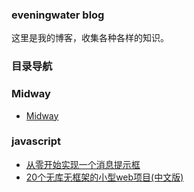
### eveningwater blog

这里是我的博客，收集各种各样的知识。


### 目录导航

### Midway
+ [Midway](/codes/midway/Midway.md)
### javascript
+ [从零开始实现一个消息提示框](/codes/javascript/message.md)
+ [20个无库无框架的小型web项目(中文版)](/codes/javascript/web-project.md)